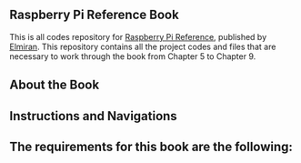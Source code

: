 ## Raspberry Pi Reference Book
This is all codes repository for [Raspberry Pi Reference](http://ketab.ir/bookview.aspx?bookid=2146633), published by [Elmiran](https://www.chaponashr.ir/elmiran). This repository contains all the project codes and files that are necessary to work through the book from Chapter 5 to Chapter 9.
## About the Book


## Instructions and Navigations


## The requirements for this book are the following:
